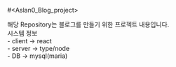 #<Aslan0_Blog_project>

  해당 Repository는 블로그를 만들기 위한 프로젝트 내용입니다.<br>
  시스템 정보<br>
    - client -> react<br>
    - server -> type/node<br>
    - DB -> mysql(maria)<br>
